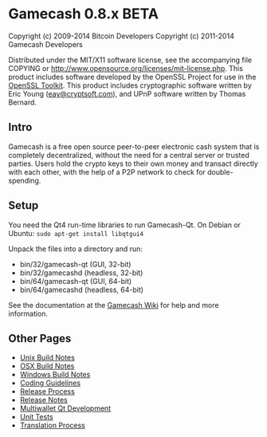 Gamecash 0.8.x BETA
====================

Copyright (c) 2009-2014 Bitcoin Developers
Copyright (c) 2011-2014 Gamecash Developers

Distributed under the MIT/X11 software license, see the accompanying
file COPYING or http://www.opensource.org/licenses/mit-license.php.
This product includes software developed by the OpenSSL Project for use in the [OpenSSL Toolkit](http://www.openssl.org/). This product includes
cryptographic software written by Eric Young ([eay@cryptsoft.com](mailto:eay@cryptsoft.com)), and UPnP software written by Thomas Bernard.


Intro
---------------------
Gamecash is a free open source peer-to-peer electronic cash system that is
completely decentralized, without the need for a central server or trusted
parties.  Users hold the crypto keys to their own money and transact directly
with each other, with the help of a P2P network to check for double-spending.


Setup
---------------------
You need the Qt4 run-time libraries to run Gamecash-Qt. On Debian or Ubuntu:
	`sudo apt-get install libqtgui4`

Unpack the files into a directory and run:

- bin/32/gamecash-qt (GUI, 32-bit)
- bin/32/gamecashd (headless, 32-bit)
- bin/64/gamecash-qt (GUI, 64-bit)
- bin/64/gamecashd (headless, 64-bit)

See the documentation at the [Gamecash Wiki](http://gamecash.info)
for help and more information.


Other Pages
---------------------
- [Unix Build Notes](build-unix.md)
- [OSX Build Notes](build-osx.md)
- [Windows Build Notes](build-msw.md)
- [Coding Guidelines](coding.md)
- [Release Process](release-process.md)
- [Release Notes](release-notes.md)
- [Multiwallet Qt Development](multiwallet-qt.md)
- [Unit Tests](unit-tests.md)
- [Translation Process](translation_process.md)
